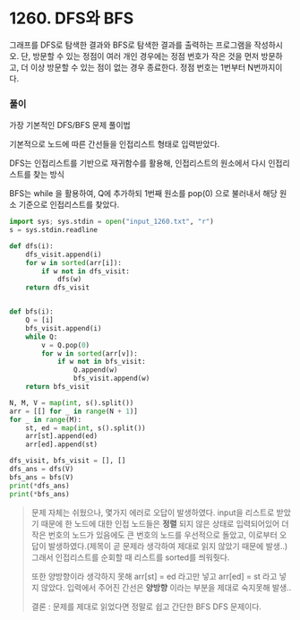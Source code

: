 # 1260. DFS와 BFS

그래프를 DFS로 탐색한 결과와 BFS로 탐색한 결과를 출력하는 프로그램을 작성하시오. 단, 방문할 수 있는 정점이 여러 개인 경우에는 정점 번호가 작은 것을 먼저 방문하고, 더 이상 방문할 수 있는 점이 없는 경우 종료한다. 정점 번호는 1번부터 N번까지이다.



### 풀이

가장 기본적인 DFS/BFS 문제 풀이법

기본적으로 노드에 따른 간선들을 인접리스트 형태로 입력받았다.

DFS는 인접리스트를 기반으로 재귀함수를 활용해, 인접리스트의 원소에서 다시 인접리스트를 찾는 방식

BFS는 while 을 활용하여, Q에 추가하되 1번째 원소를 pop(0) 으로 불러내서 해당 원소 기준으로 인접리스트를 찾았다.

```python
import sys; sys.stdin = open("input_1260.txt", "r")
s = sys.stdin.readline

def dfs(i):
    dfs_visit.append(i)
    for w in sorted(arr[i]):
        if w not in dfs_visit:
            dfs(w)
    return dfs_visit


def bfs(i):
    Q = [i]
    bfs_visit.append(i)
    while Q:
        v = Q.pop(0)
        for w in sorted(arr[v]):
            if w not in bfs_visit:
                Q.append(w)
                bfs_visit.append(w)
    return bfs_visit

N, M, V = map(int, s().split())
arr = [[] for _ in range(N + 1)]
for _ in range(M):
    st, ed = map(int, s().split())
    arr[st].append(ed)
    arr[ed].append(st)

dfs_visit, bfs_visit = [], []
dfs_ans = dfs(V)
bfs_ans = bfs(V)
print(*dfs_ans)
print(*bfs_ans)
```

> 문제 자체는 쉬웠으나, 몇가지 에러로 오답이 발생하였다. input을 리스트로 받았기 때문에 한 노드에 대한 인접 노드들은 **정렬** 되지 않은 상태로 입력되어있어 더 작은 번호의 노드가 있음에도 큰 번호의 노드를 우선적으로 돌았고, 이로부터 오답이 발생하였다.(제목이 곧 문제라 생각하여 제대로 읽지 않았기 때문에 발생..) 그래서 인접리스트를 순회할 때 리스트를 sorted를 씌워줫다.
>
> 또한 양방향이라 생각하지 못해 arr[st] = ed 라고만 넣고 arr[ed] = st 라고 넣지 않았다. 입력에서 주어진 간선은 **양방향** 이라는 부분을 제대로 숙지못해 발생..
>
> 결론 : 문제를 제대로 읽었다면 정말로 쉽고 간단한 BFS DFS 문제이다.